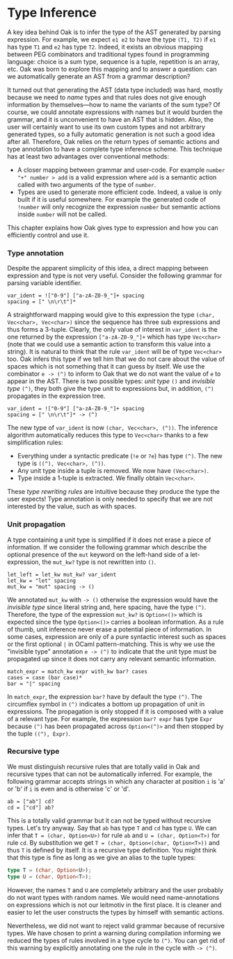 # Type Inference

A key idea behind Oak is to infer the type of the AST generated by parsing expression.
For example, we expect `e1 e2` to have the type `(T1, T2)` if `e1` has type `T1` and `e2` has type `T2`.
Indeed, it exists an obvious mapping between PEG combinators and traditional types found in programming language: choice is a sum type, sequence is a tuple, repetition is an array, etc.
Oak was born to explore this mapping and to answer a question: can we automatically generate an AST from a grammar description?

It turned out that generating the AST (data type included) was hard, mostly because we need to _name_ types and that rules does not give enough information by themselves—how to name the variants of the sum type?
Of course, we could annotate expressions with names but it would burden the grammar, and it is unconvenient to have an AST that is hidden.
Also, the user will certainly want to use its own custom types and not arbitrary generated types, so a fully automatic generation is not such a good idea after all.
Therefore, Oak relies on the return types of semantic actions and type annotation to have a complete type inference scheme.
This technique has at least two advantages over conventional methods:

* A closer mapping between grammar and user-code.
For example `number "+" number > add` is a valid expression where `add` is a semantic action called with two arguments of the type of `number`.
* Types are used to generate more efficient code.
Indeed, a value is only built if it is useful somewhere.
For example the generated code of `!number` will only recognize the expression `number` but semantic actions inside `number` will not be called.

This chapter explains how Oak gives type to expression and how you can efficiently control and use it.

### Type annotation

Despite the apparent simplicity of this idea, a direct mapping between expression and type is not very useful. Consider the following grammar for parsing variable identifier.

```
var_ident = !["0-9"] ["a-zA-Z0-9_"]+ spacing
spacing = [" \n\r\t"]*
```

A straightforward mapping would give to this expression the type `(char, Vec<char>, Vec<char>)` since the sequence has three sub expressions and thus forms a 3-tuple. Clearly, the only value of interest in `var_ident` is the one returned by the expression `["a-zA-Z0-9_"]+` which has type `Vec<char>` (note that we could use a semantic action to transform this value into a string). It is natural to think that the rule `var_ident` will be of type `Vec<char>` too. Oak infers this type if we tell him that we do not care about the value of spaces which is not something that it can guess by itself. We use the combinator `e -> (^)` to inform to Oak that we do not want the value of `e` to appear in the AST. There is two possible types: _unit type_ `()` and _invisible type_ `(^)`, they both give the type unit to expressions but, in addition, `(^)` propagates in the expression tree.

```
var_ident = !["0-9"] ["a-zA-Z0-9_"]+ spacing
spacing = [" \n\r\t"]* -> (^)
```

The new type of `var_ident` is now `(char, Vec<char>, (^))`. The inference algorithm automatically reduces this type to `Vec<char>` thanks to a few simplification rules:

* Everything under a syntactic predicate (`!e` or `?e`) has type `(^)`. The new type is `((^), Vec<char>, (^))`.
* Any unit type inside a tuple is removed. We now have `(Vec<char>)`.
* Type inside a 1-tuple is extracted. We finally obtain `Vec<char>`.

These _type rewriting rules_ are intuitive because they produce the type the user expects! Type annotation is only needed to specify that we are not interested by the value, such as with spaces.

### Unit propagation

A type containing a unit type is simplified if it does not erase a piece of information. If we consider the following grammar which describe the optional presence of the `mut` keyword on the left-hand side of a let-expression, the `mut_kw?` type is not rewritten into `()`.

```
let_left = let_kw mut_kw? var_ident
let_kw = "let" spacing
mut_kw = "mut" spacing -> ()
```

We annotated `mut_kw` with `-> ()` otherwise the expression would have the _invisible type_ since literal string and, here spacing, have the type `(^)`.
Therefore, the type of the expression `mut_kw?` is `Option<()>` which is expected since the type `Option<()>` carries a boolean information. As a rule of thumb, unit inference never erase a potential piece of information. In some cases, expression are only of a pure syntactic interest such as spaces or the first optional `|` in OCaml pattern-matching. This is why we use the "invisible type" annotation `e -> (^)` to indicate that the unit type must be propagated up since it does not carry any relevant semantic information.

```
match_expr = match_kw expr with_kw bar? cases
cases = case (bar case)*
bar = "|" spacing
```

In `match_expr`, the expression `bar?` have by default the type `(^)`. The circumflex symbol in `(^)` indicates a bottom up propagation of unit in expressions. The propagation is only stopped if it is composed with a value of a relevant type. For example, the expression `bar? expr` has type `Expr` because `(^)` has been propagated across `Option<(^)>` and then stopped by the tuple `((^), Expr)`.

### Recursive type

We must distinguish recursive rules that are totally valid in Oak and recursive types that can not be automatically inferred. For example, the following grammar accepts strings in which any character at position `i` is 'a' or 'b' if `i` is even and is otherwise 'c' or 'd'.

```
ab = ["ab"] cd?
cd = ["cd"] ab?
```

This is a totally valid grammar but it can not be typed without recursive types. Let's try anyway. Say that `ab` has type `T` and `cd` has type `U`. We can infer that `T = (char, Option<U>)` for rule `ab` and `U = (char, Option<T>)` for rule `cd`. By substitution we get `T = (char, Option<(char, Option<T>))` and thus `T` is defined by itself. It is a recursive type definition. You might think that this type is fine as long as we give an alias to the tuple types:

```rust
type T = (char, Option<U>);
type U = (char, Option<T>);
```

However, the names `T` and `U` are completely arbitrary and the user probably do not want types with random names. We would need name-annotations on expressions which is not our leitmotiv in the first place. It is cleaner and easier to let the user constructs the types by himself with semantic actions.

Nevertheless, we did not want to reject valid grammar because of recursive types. We have chosen to print a warning during compilation informing we reduced the types of rules involved in a type cycle to `(^)`. You can get rid of this warning by explicitly annotating one the rule in the cycle with `-> (^)`.

